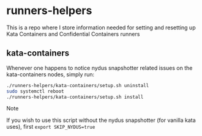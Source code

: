 # runners-helpers

This is a repo where I store information needed for setting and resetting up Kata Containers and Confidential Containers runners

## kata-containers

Whenever one happens to notice nydus snapshotter related issues on the
kata-containers nodes, simply run:

```sh
./runners-helpers/kata-containers/setup.sh uninstall
sudo systemctl reboot
./runners-helpers/kata-containers/setup.sh install
```

> [!NOTE]
> If you wish to use this script without the nydus snapshotter (for vanilla kata uses), first `export SKIP_NYDUS=true`

